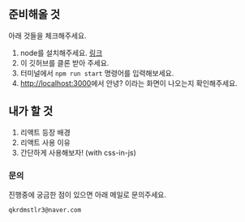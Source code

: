 ## 준비해올 것

아래 것들을 체크해주세요.

1. node를 설치해주세요. [링크](https://nodejs.org/ko/)
2. 이 깃허브를 클론 받아 주세요.
3. 터미널에서 `npm run start` 명령어를 입력해보세요.
4. [http://localhost:3000](http://localhost:3000)에서 안녕? 이라는 화면이 나오는지 확인해주세요.

## 내가 할 것

1. 리액트 등장 배경
2. 리액트 사용 이유
3. 간단하게 사용해보자! (with css-in-js)

### 문의

진행중에 궁금한 점이 있으면 아래 메일로 문의주세요.

`qkrdmstlr3@naver.com`
